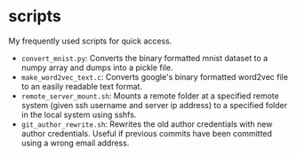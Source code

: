# scripts
My frequently used scripts for quick access.
* ```convert_mnist.py```: Converts the binary formatted mnist dataset to a numpy array and dumps into a pickle file.
* ```make_word2vec_text.c```: Converts google's binary formatted word2vec file to an easily readable text format.
* ```remote_server_mount.sh```: Mounts a remote folder at a specified remote system (given ssh username and server ip address) to a specified folder in the local system using sshfs.
* ```git_author_rewrite.sh```: Rewrites the old author credentials with new author credentials. Useful if previous commits have been committed using a wrong email address.
